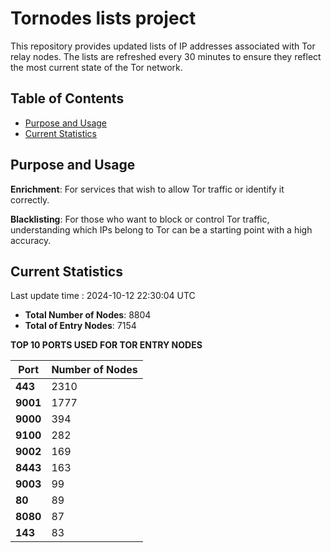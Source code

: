 # Tornodes lists project

This repository provides updated lists of IP addresses associated with Tor relay nodes. The lists are refreshed every 30 minutes to ensure they reflect the most current state of the Tor network.

## Table of Contents

- [Purpose and Usage](#purpose-and-usage)
- [Current Statistics](#current-statistics)


## Purpose and Usage

**Enrichment**: For services that wish to allow Tor traffic or identify it correctly.

**Blacklisting**: For those who want to block or control Tor traffic, understanding which IPs belong to Tor can be a starting point with a high accuracy.

## Current Statistics

Last update time : 2024-10-12 22:30:04 UTC

- **Total Number of Nodes**: 8804
- **Total of Entry Nodes**: 7154

**TOP 10 PORTS USED FOR TOR ENTRY NODES**

| **Port** | **Number of Nodes** |
|------|-----------------|
| **443**   | 2310  |
| **9001**   | 1777  |
| **9000**   | 394  |
| **9100**   | 282  |
| **9002**   | 169  |
| **8443**   | 163  |
| **9003**   | 99  |
| **80**   | 89  |
| **8080**   | 87  |
| **143**   | 83  |

